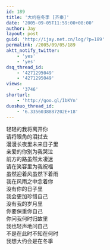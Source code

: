 ```yaml
---
id: 189
title: '大约在冬季 [齐秦]'
date: '2005-09-05T11:59:00+08:00'
author: Jay
layout: post
guid: 'http://ijay.net.cn/log/?p=189'
permalink: /2005/09/05/189
aktt_notify_twitter:
    - 'yes'
    - 'yes'
dsq_thread_id:
    - '4271295049'
    - '4271295049'
views:
    - '3746'
shorturl:
    - 'http://goo.gl/IbKYn'
duoshuo_thread_id:
    - '6.3356038887202E+18'
---
```


<div>轻轻的我将离开你<br />请将眼角的泪拭去<br />漫漫长夜里未来日子里<br />亲爱的你别为我哭泣<br />前方的路虽然太凄迷<br />请在笑容里为我祝福<br />虽然迎着风虽然下着雨<br />我在风雨之中念着你<br />没有你的日子里<br />我会更加珍惜自己<br />没有我的岁月里<br />你要保重你自己<br />你问我何时归故里<br />我也轻声地问自己<br />不是在此时不知在何时<br />我想大约会是在冬季</div>